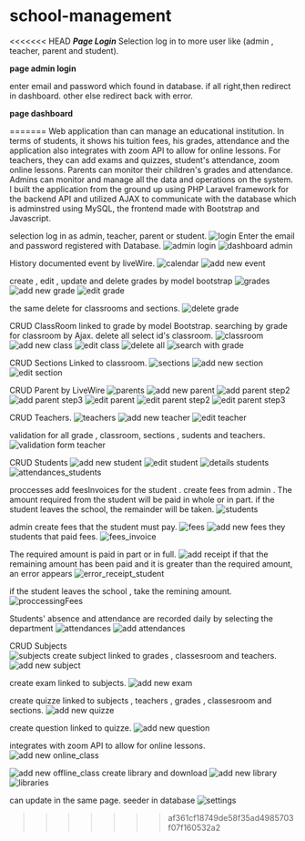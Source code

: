 # school-management
<<<<<<< HEAD
___Page Login___
 Selection log in to more user like (admin , teacher, parent and student).
 
 __page admin login__
 
 enter email and password which found in database.
 if all right,then redirect in dashboard.
 other else redirect back with error.
 
 __page dashboard__
 
=======
Web application than can manage an educational institution. In terms of students, it shows his tuition fees, his grades, attendance and the application also integrates with zoom API to allow for online lessons. For teachers, they can add exams and quizzes, student's attendance, zoom online lessons. Parents can monitor their children's grades and attendance. Admins can monitor and manage all the data and operations on the system.
I built the application from the ground up using PHP Laravel framework for the backend API and utilized AJAX to communicate with the database which is adminstred using MySQL, the frontend made with Bootstrap and Javascript.

selection log in as admin, teacher, parent or student.
![login](https://user-images.githubusercontent.com/36480502/167361645-decbe160-5c5f-4eda-b433-bdeb9e2cb188.png)
Enter the email and password registered with Database.
![admin login](https://user-images.githubusercontent.com/36480502/167361861-544c0aff-235c-4645-9508-18d829d38fea.png)
![dashboard admin](https://user-images.githubusercontent.com/36480502/167362126-5bd8196a-179f-480f-9bf9-a8b618857274.png)

History documented event by liveWire.
![calendar](https://user-images.githubusercontent.com/36480502/167362162-dbc37d45-7ea0-42dd-8a11-ddb878191a74.png)
![add new event](https://user-images.githubusercontent.com/36480502/167362225-81405d1c-0762-44bd-8d84-790764409e62.png)

create ,  edit , update and delete grades by model bootstrap 
![grades](https://user-images.githubusercontent.com/36480502/167362388-b74294d2-ab80-4312-822f-22a634843554.png)
![add new grade](https://user-images.githubusercontent.com/36480502/167362525-85167b7c-906e-494e-9bbe-34211b4a7c2a.png)
![edit grade](https://user-images.githubusercontent.com/36480502/167362527-d834eb0c-28f3-4786-b4f3-b25a0a07f405.png)

the same delete for classrooms and sections.
![delete grade](https://user-images.githubusercontent.com/36480502/167362523-d532cf93-e874-4646-a4a0-aa33d80bec65.png)

CRUD ClassRoom linked to grade by model Bootstrap. 
searching by grade for classroom by Ajax.
delete all select id's classroom.
![classroom](https://user-images.githubusercontent.com/36480502/167362757-dad157ed-6947-4831-a8bd-6cbbebe82be9.png)
![add new class](https://user-images.githubusercontent.com/36480502/167362748-ce7e9483-dd1f-4339-b3ac-4641ad0e4c84.png)
![edit class](https://user-images.githubusercontent.com/36480502/167362752-2b18f054-b8de-4c15-a87c-3f1bc938b1a1.png)
![delete all](https://user-images.githubusercontent.com/36480502/167362755-2807ad85-506a-4ba0-8175-1d70a0a13043.png)
![search with grade](https://user-images.githubusercontent.com/36480502/167362759-41e2fbb8-29cb-4b1e-8753-24c4674a5201.png)

CRUD Sections Linked to classroom.
![sections](https://user-images.githubusercontent.com/36480502/167365772-cfea971e-a47d-4d5b-a7dd-58f16ffffa02.png)
![add new section](https://user-images.githubusercontent.com/36480502/167365776-3e05e38f-c268-4c0f-bc8f-72d39aea36f2.png)
![edit  section](https://user-images.githubusercontent.com/36480502/167365807-1827d25b-aef9-4319-8146-a5b176a4efbd.png)

CRUD Parent by LiveWire
![parents](https://user-images.githubusercontent.com/36480502/167366129-5212de98-86b8-4b67-b6e8-5cc9e30796b9.png)
![add new parent](https://user-images.githubusercontent.com/36480502/167366134-e2bc7584-27d8-43c6-b6fb-3216d5c1acdf.png)
![add parent step2](https://user-images.githubusercontent.com/36480502/167366135-882d7270-1500-4172-b6f2-e59cef435664.png)
![add parent step3](https://user-images.githubusercontent.com/36480502/167366137-d65214ab-703e-49da-9056-0f9c5ed58eb3.png)
![edit parent](https://user-images.githubusercontent.com/36480502/167366139-7d784d34-7e99-4b86-954c-fe0a742d7a74.png)
![edit parent step2](https://user-images.githubusercontent.com/36480502/167366141-6d1b2bb9-25a0-4429-a110-18b4bfc6d89d.png)
![edit parent step3](https://user-images.githubusercontent.com/36480502/167366144-1e9895be-b4d0-42c2-9b2f-a3a734294d8e.png)

CRUD Teachers.
![teachers](https://user-images.githubusercontent.com/36480502/167366417-e712335a-d944-443a-b73c-4a16c62fb214.png)
![add new teacher](https://user-images.githubusercontent.com/36480502/167366412-60e7642c-61c7-428c-83f6-9763fd1ab97d.png)
![edit teacher](https://user-images.githubusercontent.com/36480502/167366409-905757f5-dbb6-4af3-8448-eaaaff82d783.png)

validation for all grade , classroom, sections , sudents and teachers.
![validation form teacher](https://user-images.githubusercontent.com/36480502/167366415-0dfb8f7c-07d9-4400-9e7e-37a089da4cfc.png)

CRUD Students 
![add new student](https://user-images.githubusercontent.com/36480502/167366805-dcbaa5af-bed9-4c72-84cb-5bcbe8119b7c.png)
![edit student](https://user-images.githubusercontent.com/36480502/167366813-6eb73342-6747-4d4f-a5a6-e927330c697d.png)
![details students](https://user-images.githubusercontent.com/36480502/167366810-00c14471-91ee-402e-8114-e39bd2973adc.png)
![attendances_students](https://user-images.githubusercontent.com/36480502/167369626-46e6bc37-1943-46d0-b9da-7ac4f49e8879.png)

proccesses 
add  feesInvoices for the student . create fees from admin .
The amount required from the student will be paid in whole or in part.
if the student leaves the school, the remainder will be taken.
![students](https://user-images.githubusercontent.com/36480502/167369370-9f4b0878-e73e-4e0b-bab7-05c43954a73f.png)

admin create fees that the student must pay.
![fees](https://user-images.githubusercontent.com/36480502/167371091-3ae1eef3-a161-4cb9-9700-812cf506deab.png)
![add new fees](https://user-images.githubusercontent.com/36480502/167371095-9d98f18b-be3b-43c8-a794-fc7f2f416595.png)
they students that paid fees.
![fees_invoice](https://user-images.githubusercontent.com/36480502/167371100-7aee3b08-0b4b-41e9-961e-d0d9f4769bf6.png)

The required amount is paid in part or in full.
![add receipt](https://user-images.githubusercontent.com/36480502/167403249-80579245-4b51-4460-b3a8-84858d12642c.png)
if that the remaining amount has been paid and it is greater than the required amount, an error appears
![error_receipt_student](https://user-images.githubusercontent.com/36480502/167403255-676e22a1-6b53-4a02-8ff4-875aca3c17cb.png)

if the student leaves the school , take the remining amount.
![proccessingFees](https://user-images.githubusercontent.com/36480502/167404764-46b0e244-bf7d-4a33-a6cc-885310432abf.png)

 Students' absence and attendance are recorded daily by selecting the department
![attendances](https://user-images.githubusercontent.com/36480502/167405275-d9aa1e0c-e452-4630-936a-497940d49ee9.png)
![add attendances](https://user-images.githubusercontent.com/36480502/167405271-0871ace6-9bc7-4681-9d59-28d66bc3f20c.png)

CRUD Subjects  
![subjects](https://user-images.githubusercontent.com/36480502/167405710-8e056369-7e3c-412a-a86e-b1fb79ee5fa6.png)
create subject linked to grades , classesroom and teachers.
![add new subject](https://user-images.githubusercontent.com/36480502/167405712-73e87da1-e682-4ebc-b04d-8b7ba56dc576.png)

create exam linked to subjects.
![add new exam](https://user-images.githubusercontent.com/36480502/167405713-dc905679-68f4-4991-8f69-19aa4f081dbf.png)

create quizze linked to subjects , teachers , grades , classesroom and sections.
![add new quizze](https://user-images.githubusercontent.com/36480502/167405715-9b72e05b-6c61-4273-8a37-473ea967a896.png)

create question linked to quizze.
![add new question](https://user-images.githubusercontent.com/36480502/167405716-ae96bf5f-80b0-4ab0-a60c-3938893b1e84.png)

integrates with zoom API to allow for online lessons.
![add new online_class](https://user-images.githubusercontent.com/36480502/167405717-ec987ac1-55a0-4b20-8b79-dbb442e64275.png)

![add new offline_class](https://user-images.githubusercontent.com/36480502/167405722-e78a5e54-1717-4d78-b726-1e4c82265ee8.png)
create library and download 
![add new library](https://user-images.githubusercontent.com/36480502/167405723-86e9da16-e6eb-46cd-b664-2e6379bdf577.png)
![libraries](https://user-images.githubusercontent.com/36480502/167405725-1f888110-8193-4824-99b5-04fb5258cb1d.png)

 can update in the same page.
 seeder in database
![settings](https://user-images.githubusercontent.com/36480502/167405728-3e50da21-21e6-45ff-a635-e09f028cdbd2.png)

>>>>>>> af361cf18749de58f35ad4985703f07f160532a2
